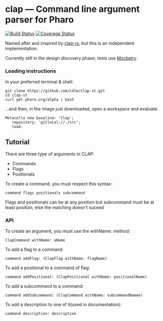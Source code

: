 # clap — Command line argument parser for Pharo
[![Build Status][travis-status]][travis]
[![Coverage Status][coveralls-status]][coveralls]

Named after and inspired by [clap-rs](https://github.com/kbknapp/clap-rs), but
this is an independent implementation.

Currently still in the design discovery phase; tests use [Mocketry](http://smalltalkhub.com/#!/~dionisiy/Mocketry).

### Loading instructions

In your preferred terminal & shell:
```
git clone https://github.com/cdlm/clap-st.git
cd clap-st
curl get.pharo.org/alpha | bash
```
…and then, in the image just downloaded, open a workspace and evaluate:
```
Metacello new baseline: 'Clap';
   repository: 'gitlocal://./src';
   load.
```

## Tutorial

There are three type of arguments in CLAP:

- Commands
- Flags
- Positionals

To create a command, you must respect this syntax:
```
command flags positionals subcommand
```
Flags and positionals can be at any position but subcommand must be at least position, else the matching doesn't suceed

### API
To create an argument, you must use the withName: method:
```smalltalk
ClapCommand withName: aName
```

To add a flag to a command:
```smalltalk
command addFlag: (ClapFlag withName: flagName)
```

To add a positional to a command of flag:
```smalltalk
command addPositional: (ClapPositional withName: positionalName)
```

To add a subcommand to a command:
```smalltalk
command addSubcommand: (ClapCommand withName: subcommandNamee)
```

To add a description to one of it(used in documentation):
```smalltalk
command description: description
```

[travis]: https://travis-ci.org/cdlm/clap-st
[travis-status]: https://travis-ci.org/cdlm/clap-st.svg?branch=master
[coveralls]: https://coveralls.io/github/cdlm/clap-st?branch=master
[coveralls-status]: https://coveralls.io/repos/github/cdlm/clap-st/badge.svg?branch=master
